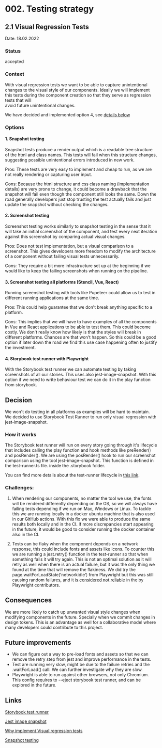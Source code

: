# 002. Testing strategy

## 2.1 Visual Regression Tests

Date: 18.02.2022

### Status

accepted

### Context

With visual regression tests we want to be able to capture unintentional changes to the visual style of our components.
Ideally we will implement this tests during the component creation so that they serve as regression tests that will  
avoid future unintentional changes.

We have decided and implemented option 4, see [details below](#4-storybook-test-runner-with-playwright)

### Options

#### 1. Snapshot testing

Snapshot tests produce a render output which is a readable tree structure of the html and class names. This tests will
fail when this structure changes, suggesting possible unintentional errors introduced in new work.

Pros: These tests are very easy to implement and cheap to run, as we are not really rendering or capturing user input.

Cons: Because the html structure and css class naming (implementation details) are very prone to change, it could become
a drawback that the snapshot will fail even though the component still looks the same. Down the road generally
developers just stop trusting the test actually fails and just update the snapshot without checking the changes.

#### 2. Screenshot testing

Screenshot testing works similarly to snapshot testing in the sense that it will take an initial screenshot of the
component, and test every next iteration against this screenshot by comparing actual visual changes.

Pros: Does not test implementation, but a visual comparison to a screenshot. This gives developers more freedom to
modify the architecture of a component without failing visual tests unnecessarily.

Cons: They require a bit more infrastructure set up at the beginning if we would like to keep the failing screenshots
when running on the pipeline.

#### 3. Screenshot testing all platforms (Stencil, Vue, React)

Running screenshot testing with tools like Pupeteer could allow us to test in different running applications at the same
time.

Pros: This could help guarantee that we don't break anything specific to a platform.

Cons: This implies that we will have to have examples of all the components in Vue and React applications to be able to
test them. This could become costly. We don't really know how likely is that the styles will break in different
platforms. Chances are that won't happen. So this could be a good option if later down the road we find this use case
happening often to justify the investment.

#### 4. Storybook test runner with Playwright

With the Storybook test runner we can automate testing by taking screenshots of all our stories. This uses also 
jest-image-snapshot. With this option if we need to write behaviour test we can do it in the play function from 
storybook. 

## Decision

We won't do testing in all platforms as examples will be hard to maintain. We decided to use Storybook Test Runner to 
run only visual regression with jest-image-snapshot.

### How it works

The Storybook test runner will run on every story going through it's lifecycle that includes calling the play 
function and hook methods like preRender() and posRender(). We are using the posRender() hook to run our screenshot 
comparison using the tool jest-image-snapshot. This function is defined in the test-runner.ts file. inside the
.storybook folder.

You can find more details about the test-runner lifecycle in [this link](https://github.com/storybookjs/test-runner#render-lifecycle).

### Challenges: 

1. When rendering our components, no matter the tool we use, the fonts will be rendered differently 
depending on the OS, so we will always have failing tests depending if we run on Mac, Windows or Linux. To tackle 
this we are running locally in a docker ubuntu machine that is also used in our GitHub actions. With this fix we 
were able to produce the same results both locally and in the CI. If more discrepancies start appearing in the 
future, it would be good to consider running the docker container also in the CI.

2. Tests can be flaky when the component depends on a network response, this could include fonts and assets like 
   icons. To counter this we are running a jest.retry() function in the test-runner so that when something fails it 
   will try again. This is not an optimal solution as it will retry as well when there is an actual failure, 
   but it was the only thing we found at the time that will remove the flakiness. We did try the page.waitForLoadState('networkidle') from Playwright but this was still causing random failures, and it [is considered 
   not reliable](https://github.com/microsoft/playwright/issues/4664#issuecomment-742691215) in the by Playwright contributors.


## Consequences

We are more likely to catch up unwanted visual style changes when modifying components in the future. Specially when 
we commit changes in design tokens. 
This is an advantage as well for a collaborative model where many developers could contribute to this project.

## Future improvements
- We can figure out a way to pre-load fonts and assets so that we can remove the retry step from jest and improve 
performance in the tests.
- Test are running very slow, might be due to the failure retries and the .waitForLoad() call. We can further 
  investigate why they are slow.  
- Playwright is able to run against other browsers, not only Chromium. This config requires to --eject storybook test 
  runner, and can be explored in the future.

## Links

[Storybook test runner](https://github.com/storybookjs/test-runner)

[Jest image snapshot]([https://github.com/americanexpress/jest-image-snapshot])

[Why implement Visual regression tests](https://sparkbox.com/foundry/design_system_visual_regression_testing)

[Snapshot testing](https://jestjs.io/docs/snapshot-testing#:~:text=Snapshot%20tests%20are%20a%20very,file%20stored%20alongside%20the%20test.)
